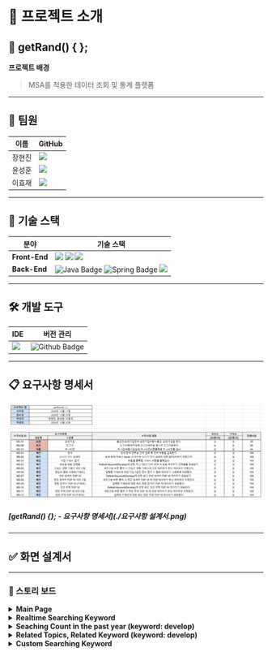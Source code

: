 # 📖 프로젝트 소개

## 🌟 getRand() { };

**프로젝트 배경**
> MSA를 적용한 데이터 조회 및 통계 플랫폼

---

## 👥 팀원
| 이름       | GitHub                                  |
|------------|-----------------------------------------|
| 장현진     | [<img src="https://img.shields.io/badge/Github-Link-181717?logo=Github">](https://github.com/CoderJDan) |
| 윤성훈     | [<img src="https://img.shields.io/badge/Github-Link-181717?logo=Github">](https://github.com/YunSHCode) |
| 이효재     | [<img src="https://img.shields.io/badge/Github-Link-181717?logo=Github">](https://github.com/7-Full-stackbackendLEEHYOJAE) |

---

## 🔧 기술 스택
| 분야          | 기술 스택                |
|---------------|--------------------------|
| **Front-End** | <img src="https://img.shields.io/badge/HTML-E34F26?style=for-the-badge&logo=HTML5&logoColor=white"> <img src="https://img.shields.io/badge/CSS-1572B6?style=for-the-badge&logo=CSS3&logoColor=white"> <img src="https://img.shields.io/badge/JavaScript-F7DE1E?style=for-the-badge&logo=JavaScript&logoColor=white"> |
| **Back-End**     | <img src="https://img.shields.io/badge/Java-007396?style=for-the-badge&amp;logo=Java&amp;logoColor=white" alt="Java Badge"/> <img src="https://img.shields.io/badge/Spring-6DB33F?style=for-the-badge&amp;logo=Spring&amp;logoColor=white" alt="Spring Badge" /> <img src="https://img.shields.io/badge/MySQL-4479A1?style=for-the-badge&amp;logo=MySQL&logoColor=white"/> |

---

## 🛠️ 개발 도구
| IDE          | 버전 관리                |
|---------------|--------------------------|
| <img src="https://img.shields.io/badge/IntelliJ IDEA-000000?style=for-the-badge&logo=IntelliJ IDEA&logoColor=white"> | <img src="https://img.shields.io/badge/Github-181717?style=for-the-badge&amp;logo=Github&amp;logoColor=white" alt="Github Badge" /> |

---

## 📋 요구사항 명세서
![getRand() {}; - 요구사항 명세서](https://github.com/CoderJDan/getRand/blob/742b18bbcf826bd59185c577b17f986e4000a19e/%EC%9A%94%EA%B5%AC%EC%82%AC%ED%95%AD%20%EC%84%A4%EA%B3%84%EC%84%9C.png)

##### [getRand() {}; - 요구사항 명세서](./요구사항 설계서.png)

---

## ✅ 화면 설계서

---
### 📌 스토리 보드
   <details>
      <summary><b>Main Page</b></summary>
      <img src="https://github.com/CoderJDan/getRand/blob/7c2ddaf1a2c3f1f99e6a3bc4cbdcf247500db1ea/getRand()_Main.gif">
      ![Main page]()
   </details>
   <details>
      <summary><b>Realtime Searching Keyword</b></summary>
     ![Realtime Searching Keyword](https://github.com/CoderJDan/getRand/blob/742b18bbcf826bd59185c577b17f986e4000a19e/getRand()_realtime.gif)
   </details>
   <details>
      <summary><b>Seaching Count in the past year (keyword: develop)</b></summary>
     ![Develop Seaching Count in the past year](https://github.com/CoderJDan/getRand/blob/742b18bbcf826bd59185c577b17f986e4000a19e/getRand()_pastOY.gif)
   </details>
   <details>
      <summary><b>Related Topics, Related Keyword (keyword: develop)</b></summary>
      ![Develop Related Topics, Related Keyword](https://github.com/CoderJDan/getRand/blob/742b18bbcf826bd59185c577b17f986e4000a19e/getRand()_relatedTopics%2CrelatedKeyword.gif)
   </details>
   <details>
      <summary><b>Custom Searching Keyword</b></summary>
      ![Custom Searching Keyword](https://github.com/CoderJDan/getRand/blob/742b18bbcf826bd59185c577b17f986e4000a19e/getRand()_keywordSearch.gif)
   </details>
